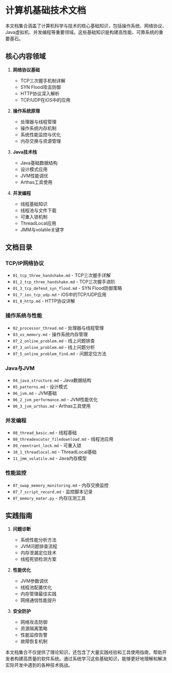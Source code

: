 # 计算机基础技术文档

本文档集合涵盖了计算机科学与技术的核心基础知识，包括操作系统、网络协议、Java虚拟机、并发编程等重要领域。这些基础知识是构建高性能、可靠系统的重要基石。

## 核心内容领域

1. **网络协议基础**
   - TCP三次握手机制详解
   - SYN Flood攻击防御
   - HTTP协议深入解析
   - TCP/UDP在iOS中的应用

2. **操作系统原理**
   - 处理器与线程管理
   - 操作系统内存机制
   - 系统性能监控与优化
   - 内存交换与资源管理

3. **Java技术栈**
   - Java基础数据结构
   - 设计模式应用
   - JVM性能调优
   - Arthas工具使用

4. **并发编程**
   - 线程基础知识
   - 线程池与文件下载
   - 可重入锁机制
   - ThreadLocal应用
   - JMM与volatile关键字

## 文档目录

### TCP/IP网络协议
- `01_tcp_three_handshake.md` - TCP三次握手详解
- `01_2_tcp_three_handshake.md` - TCP三次握手进阶
- `01_3_tcp_defend_syn_flood.md` - SYN Flood防御策略
- `01_7_ios_tcp_udp.md` - iOS中的TCP/UDP应用
- `01_8_http.md` - HTTP协议详解

### 操作系统与性能
- `02_processor_thread.md` - 处理器与线程管理
- `03_os_memory.md` - 操作系统内存管理
- `07_2_online_problem.md` - 线上问题排查
- `07_3_online_problem.md` - 线上问题分析
- `07_5_online_problem_find.md` - 问题定位方法

### Java与JVM
- `04_java_structure.md` - Java数据结构
- `05_patterns.md` - 设计模式
- `06_jvm.md` - JVM基础
- `06_2_jvm_performance.md` - JVM性能优化
- `06_3_jvm_arthas.md` - Arthas工具使用

### 并发编程
- `08_thread_basic.md` - 线程基础
- `08_threadexcutor_filedownload.md` - 线程池应用
- `09_reentrant_lock.md` - 可重入锁
- `10_1_threadlocal.md` - ThreadLocal基础
- `11_jmm_volatile.md` - Java内存模型

### 性能监控
- `07_swap_memory_monitoring.md` - 内存交换监控
- `07_7_script_record.md` - 监控脚本记录
- `07_memory_eater.py` - 内存压测工具

## 实践指南

1. **问题诊断**
   - 系统性能分析方法
   - JVM问题排查流程
   - 内存泄漏定位技术
   - 线程死锁检测方案

2. **性能优化**
   - JVM参数调优
   - 线程池配置优化
   - 内存管理最佳实践
   - 网络通信性能提升

3. **安全防护**
   - 网络攻击防御
   - 资源隔离策略
   - 性能监控告警
   - 故障恢复机制

本文档集合不仅提供了理论知识，还包含了大量实践经验和工具使用指南，帮助开发者构建高质量的软件系统。通过系统学习这些基础知识，能够更好地理解和解决实际开发中遇到的各种技术挑战。